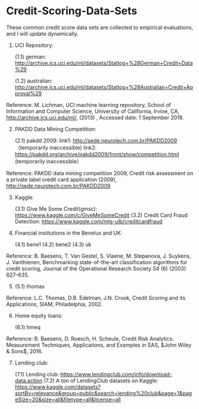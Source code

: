 # Credit-Scoring-Data-Sets
These common credit score data sets are collected to empirical evaluations, and I will update dynamically.

1. UCI Repository:

	(1.1) german: http://archive.ics.uci.edu/ml/datasets/Statlog+%28German+Credit+Data%29

	(1.2) australian: http://archive.ics.uci.edu/ml/datasets/Statlog+%28Australian+Credit+Approval%29

Reference: M. Lichman, UCI machine learning repository, School of Information and Computer Science, University of California, Irvine, CA, http://archive.ics.uci.edu/ml/, (2013) , Accessed date: 1 September 2018.

2. PAKDD Data Mining Competition:

	(2.1) pakdd 2009: 
		link1: http://sede.neurotech.com.br/PAKDD2009 （temporarily inaccessible)
		link2: https://pakdd.org/archive/pakdd2009/front/show/competition.html (temporarily inaccessible）
    
Reference: PAKDD data mining competition 2009, Credit risk assessment on a private label credit card application (2009), http://sede.neurotech.com.br/PAKDD2009

3. Kaggle:

	(3.1) Give Me Some Credit(gmsc): https://www.kaggle.com/c/GiveMeSomeCredit
	(3.2) Credit Card Fraud Detection: https://www.kaggle.com/mlg-ulb/creditcardfraud

    
4. Financial institutions in the Benelux and UK:

	(4.1) bene1
	(4.2) bene2
	(4.3) uk
		
Reference: B. Baesens, T. Van Gestel, S. Viaene, M. Stepanova, J. Suykens, J. Vanthienen, Benchmarking state-of-the-art classification algorithms for credit scoring, Journal of the Operational Research Society 54 (6) (2003) 627–635.

5.
	(5.1) thomas

Reference: L.C. Thomas, D.B. Edelman, J.N. Crook, Credit Scoring and its Applications, SIAM, Philadelphia, 2002.

6. Home equity loans:

	(6.1) hmeq
		
Reference: B. Baesens, D. Roesch, H. Scheule, Credit Risk Analytics: Measurement Techniques, Applications, and Examples in SAS, $John Wiley & Sons$, 2016.


7. Lending club:

	(7.1) Lending club: https://www.lendingclub.com/info/download-data.action
	(7.2) A ton of LendingClub datasets on Kaggle: https://www.kaggle.com/datasets?sortBy=relevance&group=public&search=lending%20club&page=1&pageSize=20&size=all&filetype=all&license=all
